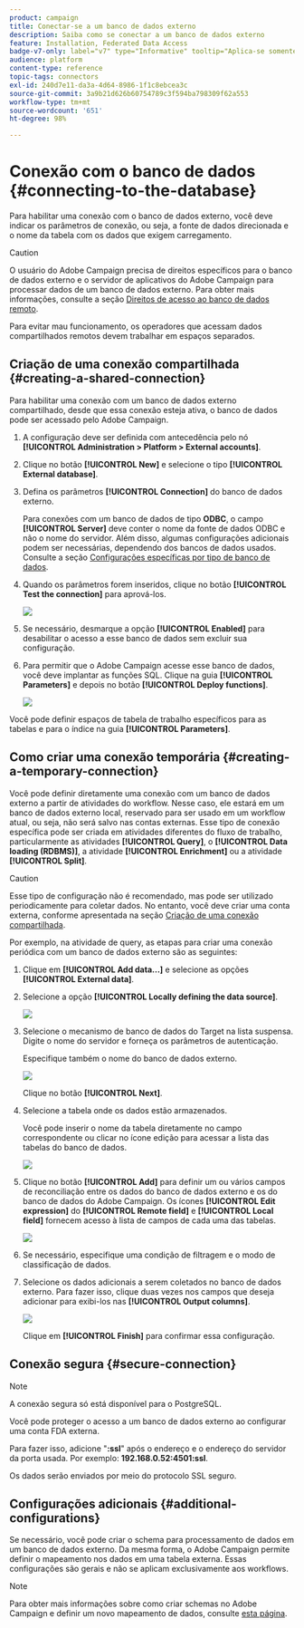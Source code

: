 ```yaml
---
product: campaign
title: Conectar-se a um banco de dados externo
description: Saiba como se conectar a um banco de dados externo
feature: Installation, Federated Data Access
badge-v7-only: label="v7" type="Informative" tooltip="Aplica-se somente ao Campaign Classic v7"
audience: platform
content-type: reference
topic-tags: connectors
exl-id: 240d7e11-da3a-4d64-8986-1f1c8ebcea3c
source-git-commit: 3a9b21d626b60754789c3f594ba798309f62a553
workflow-type: tm+mt
source-wordcount: '651'
ht-degree: 98%

---
```


# Conexão com o banco de dados {#connecting-to-the-database}



Para habilitar uma conexão com o banco de dados externo, você deve indicar os parâmetros de conexão, ou seja, a fonte de dados direcionada e o nome da tabela com os dados que exigem carregamento.

>[!CAUTION]
>
>O usuário do Adobe Campaign precisa de direitos específicos para o banco de dados externo e o servidor de aplicativos do Adobe Campaign para processar dados de um banco de dados externo. Para obter mais informações, consulte a seção [Direitos de acesso ao banco de dados remoto](../../installation/using/remote-database-access-rights.md).
>
>Para evitar mau funcionamento, os operadores que acessam dados compartilhados remotos devem trabalhar em espaços separados.

## Criação de uma conexão compartilhada {#creating-a-shared-connection}

Para habilitar uma conexão com um banco de dados externo compartilhado, desde que essa conexão esteja ativa, o banco de dados pode ser acessado pelo Adobe Campaign.

1. A configuração deve ser definida com antecedência pelo nó **[!UICONTROL Administration > Platform > External accounts]**.
1. Clique no botão **[!UICONTROL New]** e selecione o tipo **[!UICONTROL External database]**.
1. Defina os parâmetros **[!UICONTROL Connection]** do banco de dados externo.

   Para conexões com um banco de dados de tipo **ODBC**, o campo **[!UICONTROL Server]** deve conter o nome da fonte de dados ODBC e não o nome do servidor. Além disso, algumas configurações adicionais podem ser necessárias, dependendo dos bancos de dados usados. Consulte a seção [Configurações específicas por tipo de banco de dados](../../installation/using/configure-fda.md).

1. Quando os parâmetros forem inseridos, clique no botão **[!UICONTROL Test the connection]** para aprová-los.

   ![](assets/wf-external-account-create.png)

1. Se necessário, desmarque a opção **[!UICONTROL Enabled]** para desabilitar o acesso a esse banco de dados sem excluir sua configuração.
1. Para permitir que o Adobe Campaign acesse esse banco de dados, você deve implantar as funções SQL. Clique na guia **[!UICONTROL Parameters]** e depois no botão **[!UICONTROL Deploy functions]**.

   ![](assets/wf-external-account-functions.png)

Você pode definir espaços de tabela de trabalho específicos para as tabelas e para o índice na guia **[!UICONTROL Parameters]**.

## Como criar uma conexão temporária {#creating-a-temporary-connection}

Você pode definir diretamente uma conexão com um banco de dados externo a partir de atividades do workflow. Nesse caso, ele estará em um banco de dados externo local, reservado para ser usado em um workflow atual, ou seja, não será salvo nas contas externas. Esse tipo de conexão específica pode ser criada em atividades diferentes do fluxo de trabalho, particularmente as atividades **[!UICONTROL Query]**, o **[!UICONTROL Data loading (RDBMS)]**, a atividade **[!UICONTROL Enrichment]** ou a atividade **[!UICONTROL Split]**.

>[!CAUTION]
>
>Esse tipo de configuração não é recomendado, mas pode ser utilizado periodicamente para coletar dados. No entanto, você deve criar uma conta externa, conforme apresentada na seção [Criação de uma conexão compartilhada](#creating-a-shared-connection).

Por exemplo, na atividade de query, as etapas para criar uma conexão periódica com um banco de dados externo são as seguintes:

1. Clique em **[!UICONTROL Add data...]** e selecione as opções **[!UICONTROL External data]**.
1. Selecione a opção **[!UICONTROL Locally defining the data source]**.

   ![](assets/wf_add_data_local_external_data.png)

1. Selecione o mecanismo de banco de dados do Target na lista suspensa. Digite o nome do servidor e forneça os parâmetros de autenticação.

   Especifique também o nome do banco de dados externo.

   ![](assets/wf_add_data_local_external_data_param.png)

   Clique no botão **[!UICONTROL Next]**.

1. Selecione a tabela onde os dados estão armazenados.

   Você pode inserir o nome da tabela diretamente no campo correspondente ou clicar no ícone edição para acessar a lista das tabelas do banco de dados.

   ![](assets/wf_add_data_local_external_data_select_table.png)

1. Clique no botão **[!UICONTROL Add]** para definir um ou vários campos de reconciliação entre os dados do banco de dados externo e os do banco de dados do Adobe Campaign. Os ícones **[!UICONTROL Edit expression]** do **[!UICONTROL Remote field]** e **[!UICONTROL Local field]** fornecem acesso à lista de campos de cada uma das tabelas.

   ![](assets/wf_add_data_local_external_data_join.png)

1. Se necessário, especifique uma condição de filtragem e o modo de classificação de dados.
1. Selecione os dados adicionais a serem coletados no banco de dados externo. Para fazer isso, clique duas vezes nos campos que deseja adicionar para exibi-los nas **[!UICONTROL Output columns]**.

   ![](assets/wf_add_data_local_external_data_select.png)

   Clique em **[!UICONTROL Finish]** para confirmar essa configuração.

## Conexão segura {#secure-connection}

>[!NOTE]
>
>A conexão segura só está disponível para o PostgreSQL.

Você pode proteger o acesso a um banco de dados externo ao configurar uma conta FDA externa.

Para fazer isso, adicione &quot;**:ssl**&quot; após o endereço e o endereço do servidor da porta usada. Por exemplo: **192.168.0.52:4501:ssl**.

Os dados serão enviados por meio do protocolo SSL seguro.

## Configurações adicionais {#additional-configurations}

Se necessário, você pode criar o schema para processamento de dados em um banco de dados externo. Da mesma forma, o Adobe Campaign permite definir o mapeamento nos dados em uma tabela externa. Essas configurações são gerais e não se aplicam exclusivamente aos workflows.

>[!NOTE]
>
>Para obter mais informações sobre como criar schemas no Adobe Campaign e definir um novo mapeamento de dados, consulte [esta página](../../configuration/using/about-schema-edition.md).
